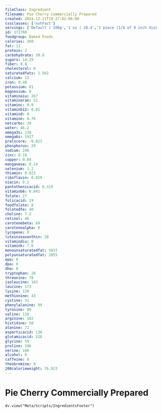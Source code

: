 ```yaml
---
fileClass: Ingredient
filename: Pie Cherry Commercially Prepared
created: 2024-12-21T19:27:02-06:00
cssclasses: ['nutFact']
servings: ['Default | 100g','1 oz | 28.4','1 piece (1/8 of 9 inch dia) | 125','1 piece (1/6 of 8 inch pie) | 117']
id: 172780
foodgroup: Baked Foods
calories: 260
fat: 11
protein: 2
carbohydrate: 39.8
sugars: 14.29
fiber: 0.8
cholesterol: 0
saturatedfats: 2.562
calcium: 12
iron: 0.48
potassium: 81
magnesium: 8
vitaminaiu: 267
vitaminarae: 52
vitaminc: 0.9
vitaminb12: 0.01
vitamind: 0
vitamine: 0.76
netcarbs: 39
water: 46.2
omega3s: 138
omega6s: 1917
pralscore: -0.023
phosphorus: 29
sodium: 246
zinc: 0.18
copper: 0.04
manganese: 0.14
selenium: 1.2
thiamin: 0.023
riboflavin: 0.029
niacin: 0.2
pantothenicacid: 0.319
vitaminb6: 0.041
folate: 27
folicacid: 19
foodfolate: 8
folatedfe: 40
choline: 7.2
retinol: 46
carotenebeta: 69
carotenealpha: 0
lycopene: 0
luteinzeaxanthin: 20
vitamindiu: 0
vitamink: 7.6
monounsaturatedfat: 5837
polyunsaturatedfat: 2055
epa: 0
dpa: 0
dha: 0
tryptophan: 28
threonine: 78
isoleucine: 103
leucine: 173
lysine: 120
methionine: 43
cystine: 31
phenylalanine: 99
tyrosine: 80
valine: 119
arginine: 102
histidine: 50
alanine: 72
asparticacid: 136
glutamicacid: 518
glycine: 59
proline: 196
serine: 108
alcohol: 0
caffeine: 0
theobromine: 0
200calorieweight: 76.923
---
```


# Pie Cherry Commercially Prepared

```dataviewjs
dv.view("Meta/Scripts/IngredientsFooter")
```